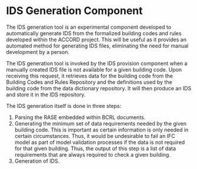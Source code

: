 # IDS Generation Component

The IDS generation tool is an experimental component developed to automatically generate IDS from the formalized building codes and rules developed within the ACCORD project. This will be useful as it provides an automated method for generating IDS files, eliminating the need for manual development by a person.

The IDS generation tool is invoked by the IDS provision component when a manually created IDS file is not available for a given building code. Upon receiving this request, it retrieves data for the building code from the Building Codes and Rules Repository and the definitions used by the building code from the data dictionary repository. It will then produce an IDS and store it in the IDS repository.

The IDS generation itself is done in three steps:

1.	Parsing the RASE embedded within BCRL documents.
2.	Generating the minimum set of data requirements needed by the given building code. This is important as certain information is only needed in certain circumstances. Thus, it would be undesirable to fail an IFC model as part of model validation processes if the data is not required for that given building. Thus, the output of this step is a list of data requirements that are always required to check a given building.
3.	Generation of IDS.
